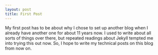 ```yaml
---
layout: post
title: First Post
---
```


My first post has to be about why I chose to set up another blog when I already have another one for about 11 years now. I used to write about all sorts of things over there, but repeated readings about Jekyll tempted me into trying this out now. So, I hope to write my technical posts on this blog from now on. 
